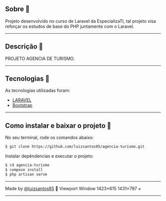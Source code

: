 <!-- <h1 align='center'>
  <img src='https://ik.imagekit.io/xc7bzbnt53/logo_HJ0ECC3Eq.svg'>
</h1> -->

## Sobre 📕

Projeto desenvolvido no curso de Laravel da EspecializaTI, tal projeto visa reforçar os estudos de base do PHP juntamente com o Laravel.

---

## Descrição :book:

PROJETO AGENCIA DE TURISMO.

---

## Tecnologias 🚀

As tecnologias utilizadas foram:

-   [LARAVEL](https://laravel.com/)
-   [Bootstrap](https://getbootstrap.com/)
<!-- -   [IMAGE INTERVATION](https://image.intervention.io/v2) -->

---

## Como instalar e baixar o projeto 👷

No seu terminal, rode os comandos abaixo:

```bash
$ git clone https://github.com/luizsantos85/agencia-turismo.git
```

Instalar depêndencias e executar o projeto:

```bash
$ cd agencia-turismo
$ compose install
$ php artisan serve

```

---

Made by [@luizsantos85](https://github.com/luizsantos85) :rocket:
Viewport
Window
1423×615
1431×797
×

---
